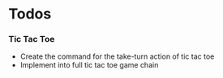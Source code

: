 # Todos

### Tic Tac Toe

  - Create the command for the take-turn action of tic tac toe
  - Implement into full tic tac toe game chain